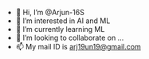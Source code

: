 - 👋 Hi, I’m @Arjun-16S
- 👀 I’m interested in AI and ML
- 🌱 I’m currently learning ML
- 💞️ I’m looking to collaborate on ...
- 📫 My mail ID is arj19un19@gmail.com

<!---
Arjun-16S/Arjun-16S is a ✨ special ✨ repository because its `README.md` (this file) appears on your GitHub profile.
You can click the Preview link to take a look at your changes.
--->
